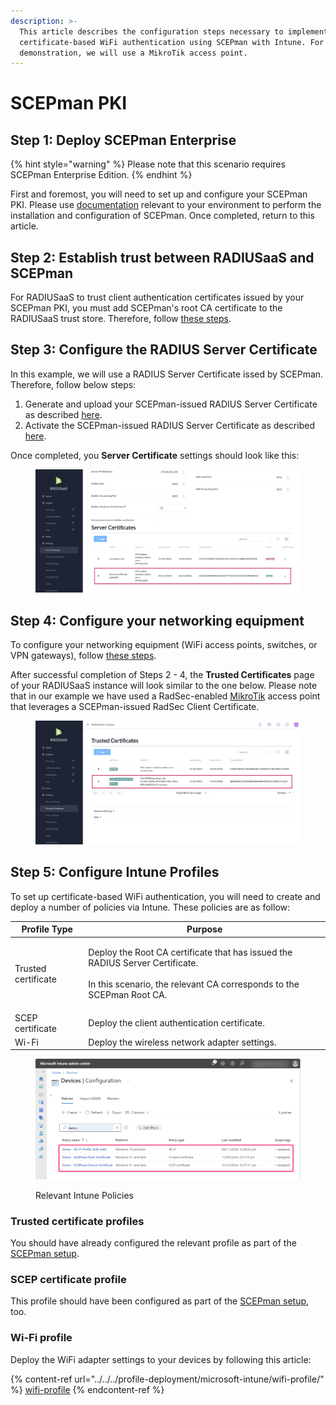 ```yaml
---
description: >-
  This article describes the configuration steps necessary to implement
  certificate-based WiFi authentication using SCEPman with Intune. For this
  demonstration, we will use a MikroTik access point.
---
```


# SCEPman PKI

## Step 1: Deploy SCEPman Enterprise

{% hint style="warning" %}
Please note that this scenario requires SCEPman Enterprise Edition.
{% endhint %}

First and foremost, you will need to set up and configure your SCEPman PKI. Please use [documentation](https://docs.scepman.com/scepman-deployment/deployment-guides) relevant to your environment to perform the installation and configuration of SCEPman. Once completed, return to this article.

## Step 2: Establish trust between RADIUSaaS and SCEPman <a href="#step-1-create-root-ca-in-admin-center" id="step-1-create-root-ca-in-admin-center"></a>

For RADIUSaaS to trust client authentication certificates issued by your SCEPman PKI, you must add SCEPman's root CA certificate to the RADIUSaaS trust store. Therefore, follow [these steps](../../../admin-portal/settings/trusted-roots.md#add).

## Step 3: Configure the RADIUS Server Certificate

In this example, we will use a RADIUS Server Certificate issed by SCEPman. Therefore, follow below steps:

1. Generate and upload your SCEPman-issued RADIUS Server Certificate as described [here](../../../admin-portal/settings/settings-server.md#scepman-issued-server-certificate).
2. Activate the SCEPman-issued RADIUS Server Certificate as described [here](../../../admin-portal/settings/settings-server.md#certificate-activation).

Once completed, you **Server Certificate** settings should look like this:

<figure><img src="../../../.gitbook/assets/image (17).png" alt=""><figcaption></figcaption></figure>

## Step 4: Configure your networking equipment

To configure your networking equipment (WiFi access points, switches, or VPN gateways), follow [these steps](../generic-guide.md#step-4-network-equipment-configuration).

After successful completion of Steps 2 - 4, the **Trusted Certificates** page of your RADIUSaaS instance will look similar to the one below. Please note that in our example we have used a RadSec-enabled [MikroTik](../../access-point-setup/radsec-available/mikrotik.md) access point that leverages a SCEPman-issued RadSec Client Certificate.

<figure><img src="../../../.gitbook/assets/image (19).png" alt=""><figcaption></figcaption></figure>

## Step 5: Configure Intune Profiles

To set up certificate-based WiFi authentication, you will need to create and deploy a number of policies via Intune. These policies are as follow:

| Profile Type        | Purpose                                                                                                                                                             |
| ------------------- | ------------------------------------------------------------------------------------------------------------------------------------------------------------------- |
| Trusted certificate | <p>Deploy the Root CA certificate that has issued the RADIUS Server Certificate. <br><br>In this scenario, the relevant CA corresponds to the SCEPman Root CA. </p> |
| SCEP certificate    | Deploy the client authentication certificate.                                                                                                                       |
| Wi-Fi               | Deploy the wireless network adapter settings.                                                                                                                       |

<figure><img src="../../../.gitbook/assets/image (6).png" alt=""><figcaption><p>Relevant Intune Policies</p></figcaption></figure>

### Trusted certificate profiles

You should have already configured the relevant profile as part of the [SCEPman setup](https://docs.scepman.com/certificate-deployment/microsoft-intune).

### SCEP certificate profile

This profile should have been configured as part of the [SCEPman setup](https://docs.scepman.com/certificate-deployment/microsoft-intune), too.

### Wi-Fi profile <a href="#step-1-create-root-ca-in-admin-center" id="step-1-create-root-ca-in-admin-center"></a>

Deploy the WiFi adapter settings to your devices by following this article:

{% content-ref url="../../../profile-deployment/microsoft-intune/wifi-profile/" %}
[wifi-profile](../../../profile-deployment/microsoft-intune/wifi-profile/)
{% endcontent-ref %}
